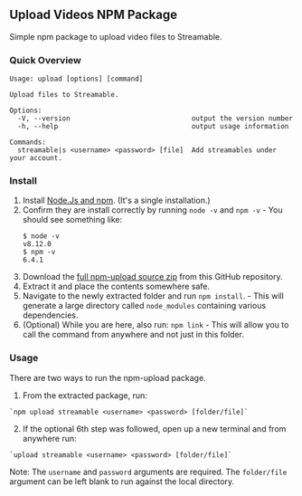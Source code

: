 ## Upload Videos NPM Package

Simple npm package to upload video files to Streamable.

### Quick Overview
```
Usage: upload [options] [command]

Upload files to Streamable.

Options:
  -V, --version                              output the version number
  -h, --help                                 output usage information

Commands:
  streamable|s <username> <password> [file]  Add streamables under your account.
```

### Install

  1. Install [Node.Js and npm](https://nodejs.org/en/). (It's a single installation.)
  2. Confirm they are install correctly by running `node -v` and `npm -v`
    - You should see something like:
      ```
      $ node -v
      v8.12.0
      $ npm -v
      6.4.1
      ```
  3. Download the [full npm-upload source zip](https://github.com/mathison42/npm-upload/archive/master.zip) from this GitHub repository.
  4. Extract it and place the contents somewhere safe.
  5. Navigate to the newly extracted folder and run `npm install`.
    - This will generate a large directory called `node_modules` containing various dependencies.
  6. (Optional) While you are here, also run: `npm link`
    - This will allow you to call the command from anywhere and not just in this folder.

### Usage

There are two ways to run the npm-upload package.

  1. From the extracted package, run:

    `npm upload streamable <username> <password> [folder/file]`

  2. If the optional 6th step was followed, open up a new terminal and from anywhere run:

    `upload streamable <username> <password> [folder/file]`

  Note: The `username` and `password` arguments are required. The `folder/file` argument can  be left blank to run against the local directory.
